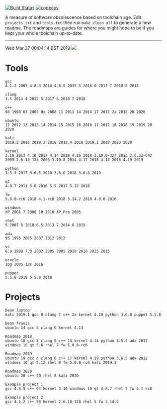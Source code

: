 [![Build
Status](https://travis-ci.org/deanturpin/swob.svg?branch=master)](https://travis-ci.org/deanturpin/swob)
[![codecov](https://codecov.io/gh/deanturpin/swob/branch/master/graph/badge.svg)](https://codecov.io/gh/deanturpin/swob)

A measure of software obsolescence based on toolchain age. Edit
```projects.txt``` and ```tools.txt``` then run ```make clean all``` to generate
a new readme. The roadmaps are guides for where you might hope to be if you kept your whole toolchain up-to-date.

---
Wed Mar 27 00:04:14 BST 2019
![](summary.svg)
# Tools
```
gcc
4.1.2 2007 4.8.3 2014 4.8.5 2015 5 2016 6 2017 7 2018 8 2018

clang
3.5 2014 4 2017 5 2017 6 2018 7 2018

c++
98 1998 03 2003 0x 2008 11 2011 14 2014 17 2017 2a 2018 20 2020

ubuntu
12 2012 13 2013 14 2014 15 2015 16 2016 17 2017 18 2018 19 2019 20 2020

kali
2018.2 2018 2018.3 2018 2018.4 2018 2019.1 2019 2020 2020

kernel
3.10 2013 4.10 2017 4.14 2018 4.16 2018 3.10.0-327 2013 2.6.32-642 2009 2.6.18-128 2006 3.19.8 2014 4.17 2018 4.18 2018 4.19 2019

python
3.5.3 2017 3.6.5 2018 3.6.6 2018 3.6.8 2019

qt
4.8.7 2011 5.6 2016 5.9 2017 5.12 2018

fw
5.0.0-rc6 2018 4.1-rc8 2018 3.14.2 2010 4.0.0 2016

windows
XP 2001 7 2008 10 2010 XP_Pro 2005

rhel
5 2007 6 2010 6.5 2013 7 2014 8 2019

ada
95 1995 2005 2007 2012 2012

vs
6.0 1998 7.0 2002 2005 2005 2010 2010 2015 2015

oracle
10g 2005 12c 2016

puppet
5.5.6 2018 5.5.8 2018

```
# Projects
```
Dean laptop
kali 2019.1 gcc 8 clang 7 c++ 2a kernel 4.19 python 3.6.8 puppet 5.5.8

Dean Travis
ubuntu 14 gcc 8 clang 6 kernel 4.14

Roadmap 2018
ubuntu 18 gcc 7 clang 5 c++ 14 kernel 4.14 python 3.5.3 ada 2012 windows 10 qt 5.6 rhel 7 fw 5.0.0-rc6

Roadmap 2019
ubuntu 19 gcc 8 clang 6 c++ 17 kernel 4.19 python 3.6.5 ada 2012 windows 10 qt 5.12 rhel 8 fw 5.0.0-rc6 kali 2019.1

Roadmap 2020
ubuntu 20 c++ 20 rhel 8 kali 2020

Example project 1
gcc 4.8.5 c++ 03 kernel 3.10 windows 10 qt 4.8.7 rhel 7 fw 4.1-rc8

Example project 2
gcc 4.1.2 c++ 98 kernel 2.6.18-128 rhel 5 fw 3.14.2

```
